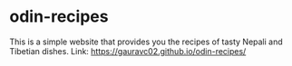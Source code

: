 # odin-recipes
This is a simple website that provides you the recipes of tasty Nepali and Tibetian dishes.
Link: https://gauravc02.github.io/odin-recipes/
